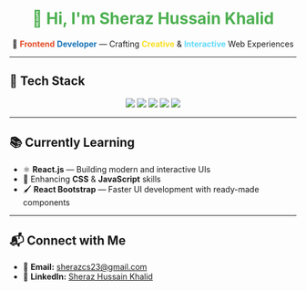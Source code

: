 <h1 align="center" style="color:#4CAF50;">👋 Hi, I'm <span style="color:#4CAF50;">Sheraz Hussain Khalid</span></h1>

<p align="center">
   🌟 <b style="color:#e34c26;">Frontend</b> <b style="color:#1572b6;">Developer</b> — Crafting 
   <b style="color:#f7df1e;">Creative</b> & <b style="color:#61dafb;">Interactive</b> Web Experiences
</p>

---

## 🚀 Tech Stack
<div align="center">
    <img src="https://img.shields.io/badge/HTML5-E34F26?style=for-the-badge&logo=html5&logoColor=white" />
    <img src="https://img.shields.io/badge/CSS3-1572B6?style=for-the-badge&logo=css3&logoColor=white" />
    <img src="https://img.shields.io/badge/JavaScript-F7DF1E?style=for-the-badge&logo=javascript&logoColor=black" />
    <img src="https://img.shields.io/badge/React-20232A?style=for-the-badge&logo=react&logoColor=61DAFB" />
    <img src="https://img.shields.io/badge/React%20Bootstrap-7952B3?style=for-the-badge&logo=bootstrap&logoColor=white" />
</div>

---

## 📚 Currently Learning
- ⚛️ **React.js** — Building modern and interactive UIs  
- 🎨 Enhancing **CSS** & **JavaScript** skills  
- 🖌 **React Bootstrap** — Faster UI development with ready-made components

---

## 📬 Connect with Me
- 📧 **Email:** [sherazcs23@gmail.com](mailto:sherazcs23@gmail.com)  
- 💼 **LinkedIn:** [Sheraz Hussain Khalid](https://www.linkedin.com/in/sheraz-hussain-khalid-8188b4294/)
